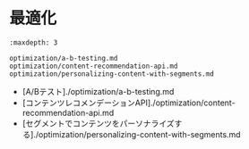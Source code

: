 # 最適化

```{toctree}
:maxdepth: 3

optimization/a-b-testing.md
optimization/content-recommendation-api.md
optimization/personalizing-content-with-segments.md
```

- [A/Bテスト]./optimization/a-b-testing.md
- [コンテンツレコメンデーションAPI]./optimization/content-recommendation-api.md
- [セグメントでコンテンツをパーソナライズする]./optimization/personalizing-content-with-segments.md
